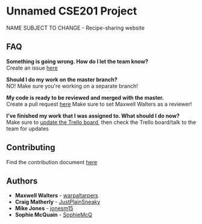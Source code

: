 # Unnamed CSE201 Project
NAME SUBJECT TO CHANGE - Recipe-sharing website

## FAQ
**Something is going wrong. How do I let the team know?**  
Create an issue [here](https://github.com/warpaltarpers/cse201-project/issues)

**Should I do my work on the master branch?**  
NO! Make sure you're working on a separate branch!

**My code is ready to be reviewed and merged with the master.**  
Create a pull request [here](https://github.com/warpaltarpers/cse201-project/pulls)
Make sure to set Maxwell Walters as a reviewer!

**I've finished my work that I was assigned to. What should I do now?**  
Make sure to [update the Trello board](https://trello.com/b/OFmagSiH/team-board), then check the Trello board/talk to the team for updates

## Contributing
Find the contribution document [here](https://github.com/warpaltarpers/cse201-project/blob/master/CONTRIBUTING.md)

## Authors
* **Maxwell Walters** - [warpaltarpers](https://github.com/warpaltarpers)
* **Craig Matherly** - [JustPlainSneaky](https://github.com/JustPlainSneaky)
* **Mike Jones** - [jonesm15](https://github.com/jonesm15)
* **Sophie McQuain** - [SophieMcQ](https://github.com/SophieMcQ)
